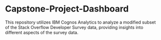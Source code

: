 # Capstone-Project-Dashboard
This repository utilizes IBM Cognos Analytics to analyze a modified subset of the Stack Overflow Developer Survey data, providing insights into different aspects of the survey data.
